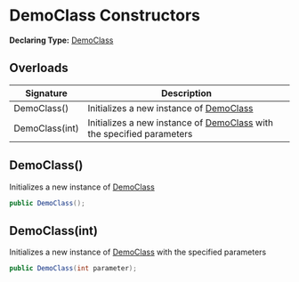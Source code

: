 # DemoClass Constructors

**Declaring Type:** [DemoClass](Type.md)

## Overloads

| Signature      | Description                                                                      |
| -------------- | -------------------------------------------------------------------------------- |
| DemoClass()    | Initializes a new instance of [DemoClass](Type.md)                               |
| DemoClass(int) | Initializes a new instance of [DemoClass](Type.md) with the specified parameters |

## DemoClass()

Initializes a new instance of [DemoClass](Type.md)

```csharp
public DemoClass();
```

## DemoClass(int)

Initializes a new instance of [DemoClass](Type.md) with the specified parameters

```csharp
public DemoClass(int parameter);
```
